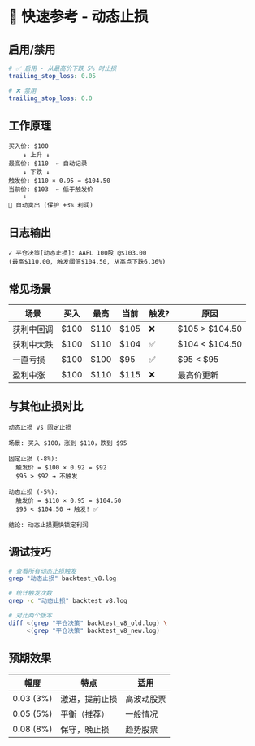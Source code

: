 # 🚀 快速参考 - 动态止损

## 启用/禁用

```yaml
# ✅ 启用 - 从最高价下跌 5% 时止损
trailing_stop_loss: 0.05

# ❌ 禁用
trailing_stop_loss: 0.0
```

## 工作原理

```
买入价: $100
    ↓ 上升 ↓
最高价: $110  ← 自动记录
    ↓ 下跌 ↓
触发价: $110 × 0.95 = $104.50
当前价: $103  ← 低于触发价
    ↓
🛑 自动卖出 (保护 +3% 利润)
```

## 日志输出

```
✓ 平仓决策[动态止损]: AAPL 100股 @$103.00
(最高$110.00, 触发阈值$104.50, 从高点下跌6.36%)
```

## 常见场景

| 场景 | 买入 | 最高 | 当前 | 触发? | 原因 |
|------|------|------|------|-------|------|
| 获利中回调 | $100 | $110 | $105 | ❌ | $105 > $104.50 |
| 获利中大跌 | $100 | $110 | $104 | ✅ | $104 < $104.50 |
| 一直亏损 | $100 | $100 | $95 | ✅ | $95 < $95 |
| 盈利中涨 | $100 | $110 | $115 | ❌ | 最高价更新 |

## 与其他止损对比

```
动态止损 vs 固定止损

场景: 买入 $100，涨到 $110，跌到 $95

固定止损 (-8%):
  触发价 = $100 × 0.92 = $92
  $95 > $92 → 不触发

动态止损 (-5%):
  触发价 = $110 × 0.95 = $104.50
  $95 < $104.50 → 触发! ✅
  
结论: 动态止损更快锁定利润
```

## 调试技巧

```bash
# 查看所有动态止损触发
grep "动态止损" backtest_v8.log

# 统计触发次数
grep -c "动态止损" backtest_v8.log

# 对比两个版本
diff <(grep "平仓决策" backtest_v8_old.log) \
     <(grep "平仓决策" backtest_v8_new.log)
```

## 预期效果

| 幅度 | 特点 | 适用 |
|------|------|------|
| 0.03 (3%) | 激进，提前止损 | 高波动股票 |
| 0.05 (5%) | 平衡（推荐） | 一般情况 |
| 0.08 (8%) | 保守，晚止损 | 趋势股票 |


